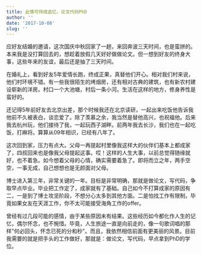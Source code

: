 ```yaml
---
title: 此情可待成追忆，论文代码PhD
author: ''
date: '2017-10-08'
slug: ''
---
```


应好友结婚的邀请，这次国庆中秋回家了一趟，来回奔波三天时间，也是蛮拼的。本来我是没打算回去的，想趁着放假几天好好做做论文。但一想到好友的终身大事，这些年来的友谊，最后还是抽了三天时间。

在婚礼上，看到好友5年爱情长跑，终成正果，真替他们开心。相对我们村来说，他们村环境不错。有一些我很陌生的烤烟房，还有相对古典的建筑，也有新农村建设崭新的洋房。村口一个大池塘，村后一条小河。生活在这样的地方，修身养性是蛮好的。

还记得5年前好友去北京出差，那个时候我还在北京读研，一起出来吃饭他告诉我他前不久被表白，谈恋爱了。除了羡慕之余，我当然是替他高兴，也祝福他。后来我去杭州玩，他们接待了我，一起玩西子湖畔。前两年我去长沙，我们也在一起吃饭，打麻将。算算从09年相识，已经有八年了。

这次回到家，压力有点大。父母一再提起村里像我这样大的伙伴们基本上都成家了，四叔回来也是像我父母提起这事。哎！这样的人生大事，以前总觉得随缘就好，也不着急。如今想着父母的心情，确实需要着急了。即将而立之年，两手空空，一事无成，自己想想也是无颜面对父母。

博士进入第三年，非常关键的一年。目标是非常明确，那就是做论文，写代码，争取早点毕业。毕业把工作定了，成家就有了基础。自己如今不打算成家的原因有二，一是到了博士攻坚阶段，不想分心太多到其他方面。二是怕找工作有限制，毕竟如果女友在天涯工作，你不太可能接受海角工作的offer。

曾经有过几段可能的感情，由于某些原因未有结果。这些经历如今都化作人生的记忆，偶尔怀念，也不惋惜。毕竟，人生旅途一直是向前走的，像一句歌词唱的那样"何必回头，怀念已死的分和秒"。而且，我依然相信前面有更美丽的风景。目前我需要的就是把手头的工作做好，那就是：做论文，写代码，早点拿到PhD的学位。


